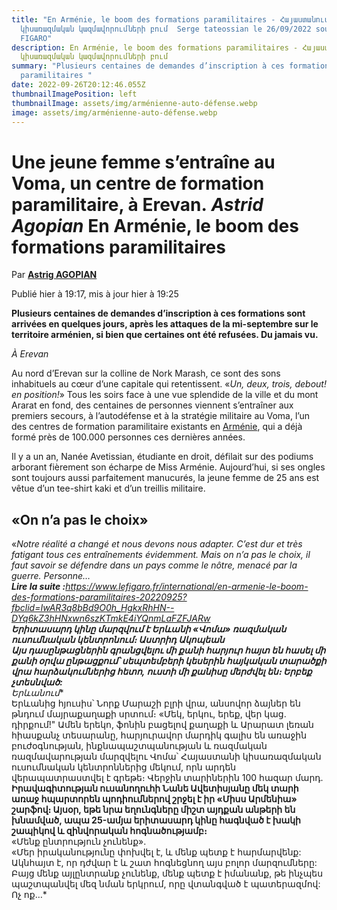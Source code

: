 ```yaml
---
title: "En Arménie, le boom des formations paramilitaires - Հայաստանում՝
  կիսառազմական կազմավորումների բում  Serge tateossian le 26/09/2022 source : LE
  FIGARO"
description: En Arménie, le boom des formations paramilitaires - Հայաստանում՝
  կիսառազմական կազմավորումների բում
summary: "Plusieurs centaines de demandes d’inscription à ces formations
  paramilitaires "
date: 2022-09-26T20:12:46.055Z
thumbnailImagePosition: left
thumbnailImage: assets/img/arménienne-auto-défense.webp
image: assets/img/arménienne-auto-défense.webp
---
```

# **Une jeune femme s’entraîne au Voma, un centre de formation paramilitaire, à Erevan. *Astrid Agopian*  En Arménie, le boom des formations paramilitaires**

Par **[Astrig AGOPIAN](https://plus.lefigaro.fr/page/uid/4291286)**

Publié hier à 19:17, mis à jour hier à 19:25



**Plusieurs centaines de demandes d’inscription à ces formations sont arrivées en quelques jours, après les attaques de la mi-septembre sur le territoire arménien, si bien que certaines ont été refusées. Du jamais vu.**

*À Erevan*

Au nord d’Erevan sur la colline de Nork Marash, ce sont des sons inhabituels au cœur d’une capitale qui retentissent. «*Un, deux, trois, debout! en position!*» Tous les soirs face à une vue splendide de la ville et du mont Ararat en fond, des centaines de personnes viennent s’entraîner aux premiers secours, à l’autodéfense et à la stratégie militaire au Voma, l’un des centres de formation paramilitaire existants en [Arménie](https://www.lefigaro.fr/international/en-armenie-la-vie-en-suspens-des-doubles-deplaces-20220925), qui a déjà formé près de 100.000 personnes ces dernières années.

Il y a un an, Nanée Avetissian, étudiante en droit, défilait sur des podiums arborant fièrement son écharpe de Miss Arménie. Aujourd’hui, si ses ongles sont toujours aussi parfaitement manucurés, la jeune femme de 25 ans est vêtue d’un tee-shirt kaki et d’un treillis militaire.

## **«On n’a pas le choix»**

«*Notre réalité a changé et nous devons nous adapter. C’est dur et très fatigant tous ces entraînements évidemment. Mais on n’a pas le choix, il faut savoir se défendre dans un pays comme le nôtre, menacé par la guerre. Personne…**\
Lire la suite :**<https://www.lefigaro.fr/international/en-armenie-le-boom-des-formations-paramilitaires-20220925?fbclid=IwAR3q8bBd9O0h_HgkxRhHN--DYq6kZ3hHNxwn6szKTmkE4iYQnmLaFZFJARw>**\
Երիտասարդ կինը մարզվում է Երևանի «Վոմա» ռազմական ուսումնական կենտրոնում։ Աստրիդ Ակոպեան\
Այս դասընթացներին գրանցվելու մի քանի հարյուր հայտ են հասել մի քանի օրվա ընթացքում՝ սեպտեմբերի կեսերին հայկական տարածքի վրա հարձակումներից հետո, ուստի մի քանիսը մերժվել են։ Երբեք չտեսնված:**\
Երևանում**\
Երևանից հյուսիս՝ Նորք Մարաշի բլրի վրա, անսովոր ձայներ են թնդում մայրաքաղաքի սրտում։ «Մեկ, երկու, երեք, վեր կաց. դիրքում!" Ամեն երեկո, ֆոնին բացելով քաղաքի և Արարատ լեռան հիասքանչ տեսարանը, հարյուրավոր մարդիկ գալիս են առաջին բուժօգնության, ինքնապաշտպանության և ռազմական ռազմավարության մարզվելու Վոմա՝ Հայաստանի կիսառազմական ուսումնական կենտրոններից մեկում, որն արդեն վերապատրաստվել է գրեթե։ Վերջին տարիներին 100 հազար մարդ.**\
Իրավագիտության ուսանողուհի Նանե Ավետիսյանը մեկ տարի առաջ հպարտորեն պոդիումներով շրջել է իր «Միսս Արմենիա» շարֆով։ Այսօր, եթե նրա եղունգները միշտ այդքան անթերի են խնամված, ապա 25-ամյա երիտասարդ կինը հագնված է խակի շապիկով և զինվորական հոգնածությամբ։**\
«Մենք ընտրություն չունենք».\
«Մեր իրականությունը փոխվել է, և մենք պետք է հարմարվենք: Ակնհայտ է, որ դժվար է և շատ հոգնեցնող այս բոլոր մարզումները: Բայց մենք այլընտրանք չունենք, մենք պետք է իմանանք, թե ինչպես պաշտպանվել մեզ նման երկրում, որը վտանգված է պատերազմով: Ոչ ոք…*